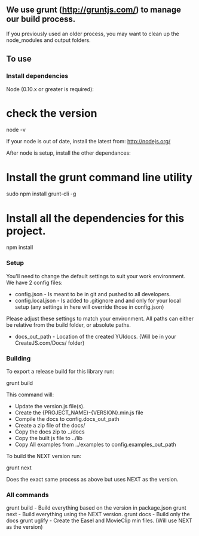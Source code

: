 ## We use grunt (http://gruntjs.com/) to manage our build process.

If you previously used an older process, you may want to clean up the node_modules and output folders.

## To use

### Install dependencies

Node (0.10.x or greater is required):

   # check the version
   node -v

If your node is out of date, install the latest from:
http://nodejs.org/

After node is setup, install the other dependances:

   # Install the grunt command line utility
   sudo npm install grunt-cli -g

   # Install all the dependencies for this project.
   npm install

### Setup

You'll need to change the default settings to suit your work environment.
We have 2 config files:

* config.json - Is meant to be in git and pushed to all developers.
* config.local.json - Is added to .gitignore and and only for your local setup (any settings in here will override those in config.json)

Please adjust these settings to match your environment. All paths can either be relative from the build folder, or absolute paths.

* docs_out_path - Location of the created YUIdocs. (Will be in your CreateJS.com/Docs/ folder)

### Building
To export a release build for this library run:

   grunt build

This command will:

* Update the version.js file(s).
* Create the {PROJECT_NAME}-{VERSION}.min.js file
* Compile the docs to config.docs_out_path
* Create a zip file of the docs/
* Copy the docs zip to ../docs
* Copy the built js file to ../lib
* Copy All examples from ../examples to config.examples_out_path

To build the NEXT version run:

grunt next

Does the exact same process as above but uses NEXT as the version.


### All commands

grunt build -  Build everything based on the version in package.json
grunt next - Build everything using the NEXT version.
grunt docs - Build only the docs
grunt uglify - Create the Easel and MovieClip min files. (Will use NEXT as the version)
